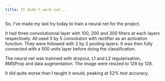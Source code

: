 ```yaml
---
title: It didn't work out...
---
```


So, I've made my last try today to train a neural net for the project. 

It had three convolutionnal layer with 100, 200 and 300 filters at each layers respectively. All used 5 by 5 convolution with rectifier as an activation function. They were followed with  2 by 2 pooling layers. It was then fully connected with a 500 units layer before doing the classification.

The neural net was trainned with dropout, L1 and L2 regularisation, RMSProp and data augmentation. The image were resized to 128 by 128.

It did quite worse than I taught it would, peaking at 52% test accuracy. 
